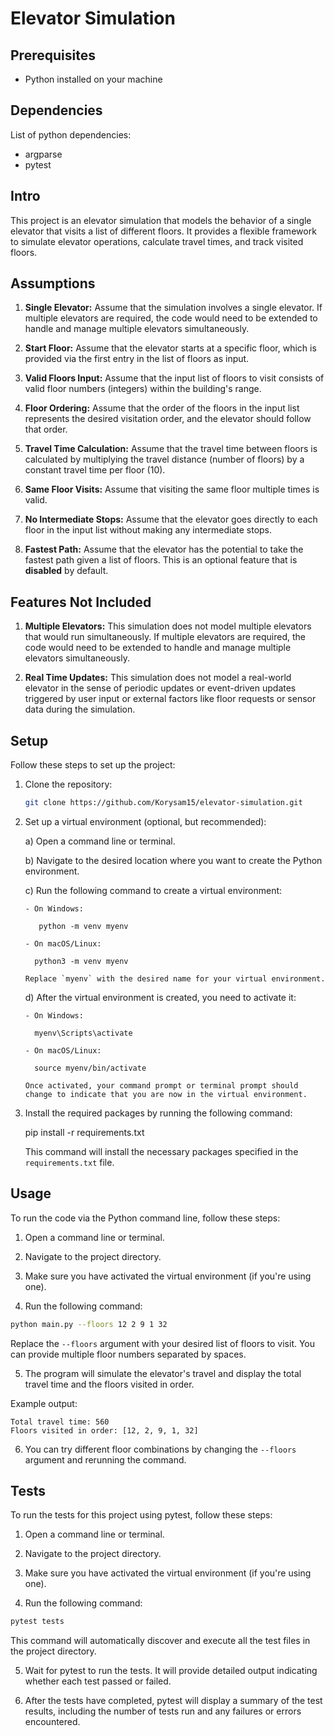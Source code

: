 # Elevator Simulation

## Prerequisites

- Python installed on your machine

## Dependencies
List of python dependencies:
* argparse
* pytest

## Intro

This project is an elevator simulation that models the behavior of a single elevator that visits a list of different floors. It provides a flexible framework to simulate elevator operations, calculate travel times, and track visited floors.

## Assumptions

1. **Single Elevator:** Assume that the simulation involves a single elevator. If multiple elevators are required, the code would need to be extended to handle and manage multiple elevators simultaneously.

2. **Start Floor:** Assume that the elevator starts at a specific floor, which is provided via the first entry in the list of floors as input.

3. **Valid Floors Input:** Assume that the input list of floors to visit consists of valid floor numbers (integers) within the building's range.

4. **Floor Ordering:** Assume that the order of the floors in the input list represents the desired visitation order, and the elevator should follow that order.

5. **Travel Time Calculation:** Assume that the travel time between floors is calculated by multiplying the travel distance (number of floors) by a constant travel time per floor (10).

6. **Same Floor Visits:** Assume that visiting the same floor multiple times is valid.

7. **No Intermediate Stops:** Assume that the elevator goes directly to each floor in the input list without making any intermediate stops.

8. **Fastest Path:** Assume that the elevator has the potential to take the fastest path given a list of floors. This is an optional feature that is **disabled** by default.

## Features Not Included

1. **Multiple Elevators:** This simulation does not model multiple elevators that would run simultaneously. If multiple elevators are required, the code would need to be extended to handle and manage multiple elevators simultaneously.

2. **Real Time Updates:** This simulation does not model a real-world elevator in the sense of periodic updates or event-driven updates triggered by user input or external factors like floor requests or sensor data during the simulation.

## Setup

Follow these steps to set up the project:

1. Clone the repository:

    ```bash
    git clone https://github.com/Korysam15/elevator-simulation.git
    ```

2. Set up a virtual environment (optional, but recommended):
   
    a) Open a command line or terminal.
    
    b) Navigate to the desired location where you want to create the Python environment.
    
    c) Run the following command to create a virtual environment:
    
       - On Windows:

          python -m venv myenv

       - On macOS/Linux:

         python3 -m venv myenv

       Replace `myenv` with the desired name for your virtual environment.
    
    d) After the virtual environment is created, you need to activate it:

       - On Windows:

         myenv\Scripts\activate

       - On macOS/Linux:

         source myenv/bin/activate
    
       Once activated, your command prompt or terminal prompt should change to indicate that you are now in the virtual environment.

3. Install the required packages by running the following command:
   
    pip install -r requirements.txt

    This command will install the necessary packages specified in the `requirements.txt` file.

## Usage

To run the code via the Python command line, follow these steps:

1. Open a command line or terminal.

2. Navigate to the project directory.

3. Make sure you have activated the virtual environment (if you're using one).

4. Run the following command:

```bash
python main.py --floors 12 2 9 1 32
```

Replace the `--floors` argument with your desired list of floors to visit. You can provide multiple floor numbers separated by spaces.

5. The program will simulate the elevator's travel and display the total travel time and the floors visited in order.

Example output:

    Total travel time: 560
    Floors visited in order: [12, 2, 9, 1, 32]

6. You can try different floor combinations by changing the `--floors` argument and rerunning the command.

## Tests

To run the tests for this project using pytest, follow these steps:

1. Open a command line or terminal.

2. Navigate to the project directory.

3. Make sure you have activated the virtual environment (if you're using one).

4. Run the following command:

```bash
pytest tests
```

This command will automatically discover and execute all the test files in the project directory.

5. Wait for pytest to run the tests. It will provide detailed output indicating whether each test passed or failed.

6. After the tests have completed, pytest will display a summary of the test results, including the number of tests run and any failures or errors encountered.
